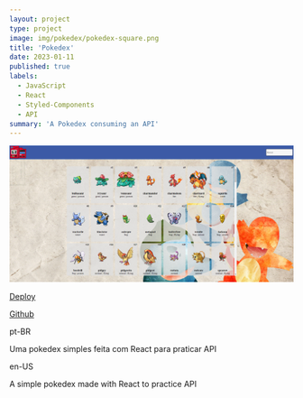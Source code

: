 ```yaml
---
layout: project
type: project
image: img/pokedex/pokedex-square.png
title: 'Pokedex'
date: 2023-01-11
published: true
labels:
  - JavaScript
  - React
  - Styled-Components
  - API
summary: 'A Pokedex consuming an API'
---
```


<img class="img-fluid" src="../img/pokedex/pokedex-ss.png">

[Deploy](https://pokedex-v2-two.vercel.app/)

[Github](https://github.com/VMatiasDev/pokedex-v2)

pt-BR

Uma pokedex simples feita com React para praticar API

en-US

A simple pokedex made with React to practice API
